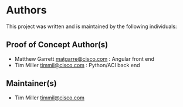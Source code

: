 # Authors

This project was written and is maintained by the following individuals:

## Proof of Concept Author(s)

* Matthew Garrett <matgarre@cisco.com> : Angular front end
* Tim Miller <timmil@cisco.com> : Python/ACI back end

## Maintainer(s)

* Tim Miller <timmil@cisco.com>
